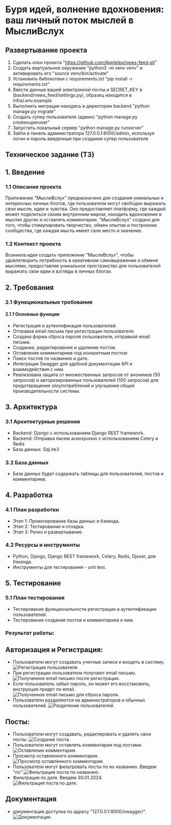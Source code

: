 # Буря идей, волнение вдохновения: ваш личный поток мыслей в МыслиВслух

## Развертывание проекта

1. Сделать клон проекта "https://github.com/AppleIpx/news-feed.git"
2. Cоздать виртуальное окружение "python3  -m venv venv" и активировать его "source venv/bin/activate"
3. Установить библиотеки с requirements.txt "pip install -r requirements.txt"
4. Ввести данные вашей электронной почты и SECRET_KEY в (backend/news_feed/settings.py), образец находится в infra/.env.example
5. Выполнить миграции находясь в директории backend "python manage.py migrate"
6. Создать супер пользователя (админ) "python manage.py createsuperuser"
7. Запустить локальный сервер "python manage.py runserver"
8. Зайти в панель администратора 127.0.0.1:8000/admin, используя логин и пароль введенные при создании супер пользователя

## Техническое задание (ТЗ)

## 1. Введение

### 1.1 Описание проекта

Приложение "МыслиВслух" предназначено для создания уникальных и интересных личных блогов, где пользователи могут 
свободно выражать свои мысли, идеи и чувства. Оно предоставляет платформу, где каждый может поделиться 
своим внутренним миром, находить вдохновение в мыслях других и оставлять комментарии. "МыслиВслух" создано 
для того, чтобы стимулировать творчество, обмен опытом и построение сообщества, где каждая мысль имеет свое место и значение.

### 1.2 Контекст проекта

Возникла идея создать приложение "МыслиВслух", чтобы удовлетворить потребность в креативном самовыражении и обмене 
мыслями, предоставляя уникальное пространство для пользователей выражать свои идеи и взгляды в личных блогах.

## 2. Требования

### 2.1 Функциональные требования

#### 2.1.1 Основные функции

- Регистрация и аутентификация пользователей.
- Отправка email письма при регистрации пользователя.
- Создана форма сброса пароля пользователя, отправкой email письма.
- Создание, редактирование и удаление постов.
- Оставление комментариев под конкретным постом
- Поиск постов по названию и дате.
- Интеграция Swagger для удобной документации API и взаимодействия с ним.
- Реализована защита от множественных запросов от анонимов (50 запросов) и авторизированных пользователей (100 запросов)
для предотвращения злоупотреблений и улучшения общей производительности системы.

## 3. Архитектура

### 3.1 Архитектурные решения

- Backend: Django с использованием Django REST framework.
- Backend: Отправка писем асинхронно с использованием Celery и Redis
- База данных: SqLite3

### 3.2 База данных

- База данных будет содержать таблицы для пользователей, постов и комментариев.

## 4. Разработка

### 4.1 План разработки

- Этап 1: Проектирование базы данных и бэкенда.
- Этап 2: Тестирование и отладка.
- Этап 3: Релиз и развертывание.

### 4.2 Ресурсы и инструменты

- Python, Django, Django REST framework, Celery, Redis, Djoser, для бэкенда.
- Инструменты для тестирования - unit test.

## 5. Тестирование

### 5.1 План тестирования

- Тестирование функциональности регистрации и аутентификации пользователей.
- Тестирование создания постов и комментариев к ним.

### Результат работы:

## Авторизация и Регистрация:

- Пользователи могут создавать учетные записи и входить в систему.
![Регистрация пользователя](public/user_registration.png).
- При регистрации пользователи получают email письмо.
![Полученное email письмо после регистрации](public/receiving_an_email_after_registration.png).
- Если пользователь забыл пароль, он может его восстановить, инструкция придет по email.
![Полученное email письмо для сброса пароля](public/received_password_reset_email.png).
- Пользователи разделяются на администраторов и обычных пользователей.
![Разделение пользователей](public/separation_of_users.png).

## Посты:

- Пользователи могут создавать, редактировать и удалять свои посты.
![Создание поста](public/create_blog_post.png).
- Пользователи могут оставлять комментарии под постами.
![Оставление комментария](public/leave_a_comment.png).
- Просмотр оставленного комментария.
![Просмотр оставленного комментария](public/view_comment.png).
- Пользователи могут фильтровать посты по их названию. Введем "по"
![Фильтрация поста по названию](public/filtering_a_post_by_title.png).
- Фильтрация по дате. Введем 30.01.2024.
![Фильтрация поста по дате](public/filtering_a_post_by_data.png).

## Документация

- документация доступка по адресу "127.0.0.1:8000/swagger/".
![Документация](public/swagger.png).


